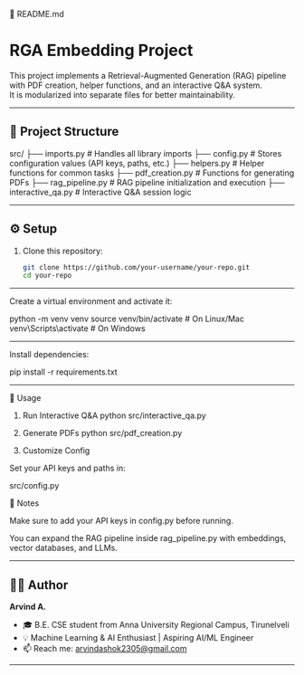 📄 README.md
# RGA Embedding Project

This project implements a Retrieval-Augmented Generation (RAG) pipeline with PDF creation, helper functions, and an interactive Q&A system.  
It is modularized into separate files for better maintainability.

---

## 📂 Project Structure



src/
├── imports.py # Handles all library imports
├── config.py # Stores configuration values (API keys, paths, etc.)
├── helpers.py # Helper functions for common tasks
├── pdf_creation.py # Functions for generating PDFs
├── rag_pipeline.py # RAG pipeline initialization and execution
├── interactive_qa.py # Interactive Q&A session logic


---

## ⚙️ Setup

1. Clone this repository:
   ```bash
   git clone https://github.com/your-username/your-repo.git
   cd your-repo

---

Create a virtual environment and activate it:

python -m venv venv
source venv/bin/activate   # On Linux/Mac
venv\Scripts\activate      # On Windows

---

Install dependencies:

pip install -r requirements.txt

---

🚀 Usage

1. Run Interactive Q&A
python src/interactive_qa.py

2. Generate PDFs
python src/pdf_creation.py

3. Customize Config

Set your API keys and paths in:

src/config.py

📌 Notes

Make sure to add your API keys in config.py before running.

You can expand the RAG pipeline inside rag_pipeline.py with embeddings, vector databases, and LLMs.

---
## 👨‍💻 Author

**Arvind A.**

* 🎓 B.E. CSE student from Anna University Regional Campus, Tirunelveli
* 💡 Machine Learning & AI Enthusiast | Aspiring AI/ML Engineer
* 📫 Reach me: [arvindashok2305@gmail.com](mailto:arvindashok2305@gmail.com)

---
